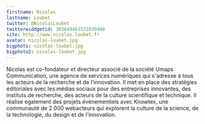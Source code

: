 ```yaml
---
firstname: Nicolas 
lastname: Loubet
twitter: @NicolasLoubet
twitterwiddgetid: 303849463531839488
site: http://www.nicolas.loubet.fr
avatar: nicolas-loubet.jpg
bigphoto: nicolas-loubet.jpg
bigphoto2: nicolas-loubet.jpg
---
```


Nicolas est co-fondateur et directeur associé de la société Umaps Communication, une agence de services numériques qui s'adresse à tous les acteurs de la recherche et de l'innovation. Il met en place des stratégies éditoriales avec les médias sociaux pour des entreprises innovantes, des instituts de recherche, des acteurs de la culture scientifique et technique. Il réalise également des projets événementiels avec Knowtex, une communauté de 2 000 webacteurs qui explorent la culture de la science, de la technologie, du design et de l'innovation.


